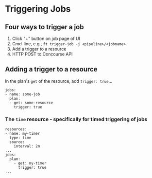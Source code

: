 # Triggering Jobs

## Four ways to trigger a job
1. Click "+" button on job page of UI
1. Cmd-line, e.g., `ft trigger-job -j <pipeline>/<jobname>`
1. Add a trigger to a resource
1. HTTP POST to Concourse API

## Adding a trigger to a resource

In the plan's `get` of the resource, add `trigger: true`...
```
jobs:
- name: some-job
  plan:
  - get: some-resource
    trigger: true
```

### The `time` resource - specifically for timed triggering of jobs
```
resources:
- name: my-timer
  type: time
  source:
    interval: 2m
...
jobs:
  plan:
    - get: my-timer
      trigger: true
...
```


